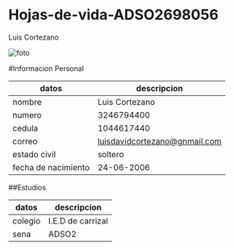 # Hojas-de-vida-ADSO2698056
Luis Cortezano

![foto](https://web.whatsapp.com/bd4aeb66-d846-4170-bc59-f01b78b2b293)

#Informacion Personal

|datos|descripcion|
|---|---|
|nombre|Luis Cortezano|
|numero|3246794400|
|cedula|1044617440|
|correo|luisdavidcortezano@gnmail.com|
|estado civil|soltero|
|fecha de nacimiento|24-06-2006|


##Estudios

|datos|descripcion|
|---|---|
|colegio|I.E.D de carrizal|
|sena|ADSO2|

